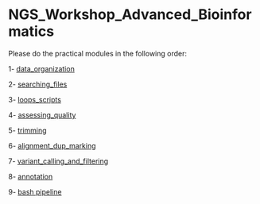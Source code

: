 # NGS_Workshop_Advanced_Bioinformatics

Please do the practical modules in the following order:

1- [data_organization](https://github.com/KHP-Informatics/NGS_Workshop_Advanced_Bioinformatics/tree/master/data_organization)

2- [searching_files](https://github.com/KHP-Informatics/NGS_Workshop_Advanced_Bioinformatics/tree/master/searching_files)

3- [loops_scripts](https://github.com/KHP-Informatics/NGS_Workshop_Advanced_Bioinformatics/tree/master/loops_scripts)

4- [assessing_quality](https://github.com/KHP-Informatics/NGS_Workshop_Advanced_Bioinformatics/tree/master/assessing_quality)

5- [trimming](https://github.com/KHP-Informatics/NGS_Workshop_Advanced_Bioinformatics/tree/master/trimming)

6- [alignment_dup_marking](https://github.com/KHP-Informatics/NGS_Workshop_Advanced_Bioinformatics/tree/master/alignment_dup_marking)

7- [variant_calling_and_filtering](https://github.com/KHP-Informatics/NGS_Workshop_Advanced_Bioinformatics/tree/master/variant_calling_and_filtering)

8- [annotation](https://github.com/KHP-Informatics/NGS_Workshop_Advanced_Bioinformatics/tree/master/annotation)

9- [bash pipeline](https://github.com/KHP-Informatics/NGS_Workshop_Advanced_Bioinformatics/tree/master/bash_pipeline) 
